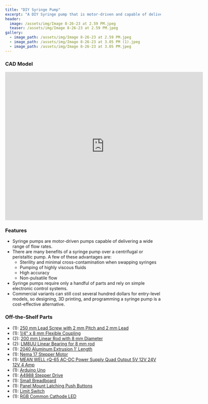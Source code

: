 ```yaml
---
title: "DIY Syringe Pump"
excerpt: "A DIY Syringe pump that is motor-driven and capable of delivering a wide range of flow rates"
header:
  image: /assets/img/Image 8-26-23 at 2.59 PM.jpeg
  teaser: /assets/img/Image 8-26-23 at 2.59 PM.jpeg
gallery:
  - image_path: /assets/img/Image 8-26-23 at 2.59 PM.jpeg
  - image_path: /assets/img/Image 8-26-23 at 3.05 PM (1).jpeg
  - image_path: /assets/img/Image 8-26-23 at 3.05 PM.jpeg
---
```


### CAD Model
<iframe src="https://vanderbilt973.autodesk360.com/shares/public/SHd38bfQT1fb47330c995a7d081738a6eefb?mode=embed" width="640" height="480" allowfullscreen="true" webkitallowfullscreen="true" mozallowfullscreen="true"  frameborder="0"></iframe>

### Features

* Syringe pumps are motor-driven pumps capable of delivering a wide range of flow rates.
* There are many benefits of a syringe pump over a centrifugal or peristaltic pump. A few of these advantages are:
  * Sterility and minimal cross-contamination when swapping syringes 
  * Pumping of highly viscous fluids
  * High accuracy
  * Non-pulsatile flow
* Syringe pumps require only a handful of parts and rely on simple electronic control systems.
* Commercial variants can still cost several hundred dollars for entry-level models, so designing, 3D printing, and programming a syringe pump is a cost-effective alternative. 

### Off-the-Shelf Parts

* (1): [250 mm Lead Screw with 2 mm Pitch and 2 mm Lead](https://www.amazon.com/dp/B07R1H5ZMV/ref=cm_sw_em_r_mt_dp_0YZ13D4HQBGW2Z86PBV1?_encoding=UTF8&psc=1)
* (1): [1/4" x 8 mm Flexible Coupling](https://openbuildspartstore.com/1-4-x-8mm-flexible-coupling/)
* (2): [200 mm Linear Rod with 8 mm Diameter](https://www.amazon.com/dp/B07MPGWJMS/ref=cm_sw_em_r_mt_dp_X5AQS0ES7JH8JG83AAZ3)
* (2): [LM8UU Linear Bearing for 8 mm rod](https://www.amazon.com/gp/product/B087WPGQ8T/ref=ppx_yo_dt_b_asin_image_o00_s00?ie=UTF8&psc=1)
* (1): [2040 Aluminum Extrusion 1' Length](https://openbuildspartstore.com/v-slot-20x40-linear-rail/)
* (1): [Nema 17 Stepper Motor](https://www.amazon.com/gp/product/B07LF898KN/ref=ppx_yo_dt_b_search_asin_title?ie=UTF8&th=1)
* (1): [MEAN WELL rQ-65 AC-DC Power Supply Quad Output 5V 12V 24V 12V 4 Amp](https://www.amazon.com/dp/B005T9HGLI/ref=cm_sw_em_r_mt_dp_A8CZ056TM52EJGZTGZGR?_encoding=UTF8&psc=1)
* (1): [Arduino Uno](https://www.amazon.com/dp/B007R9TUJE/ref=cm_sw_em_r_mt_dp_TY8JGK0CJD1JEJM4BNNJ)
* (1): [A4988 Stepper Drive](https://www.amazon.com/dp/B01FFGAKK8/ref=cm_sw_em_r_mt_dp_V0YKTYKDWMR8WHTKA53T?_encoding=UTF8&psc=1)
* (1): [Small Breadboard](https://www.amazon.com/dp/B082VYXDF1/ref=cm_sw_em_r_mt_dp_N6Q28CAGPAYCKCSJKDDC?_encoding=UTF8&psc=1)
* (1): [Panel Mount Latching Push Buttons](https://www.amazon.com/dp/B07XTBL1NP?psc=1&smid=A2NNH5C5IP9N3O&linkCode=sl1&tag=drd0cf-20&linkId=43b42a7cb2a088ebd85d65cb9da46725&language=en_US&ref_=as_li_ss_tl)
* (1): [Limit Switch](https://www.amazon.com/gp/product/B073TYWX86/ref=ppx_yo_dt_b_asin_image_o01_s00?ie=UTF8&psc=1)
* (1): [RGB Common Cathode LED](https://www.amazon.com/dp/B0194Y6MW2/ref=cm_sw_em_r_mt_dp_FW3CFQT7ZGFQ2R04N6G3?_encoding=UTF8&psc=1)

